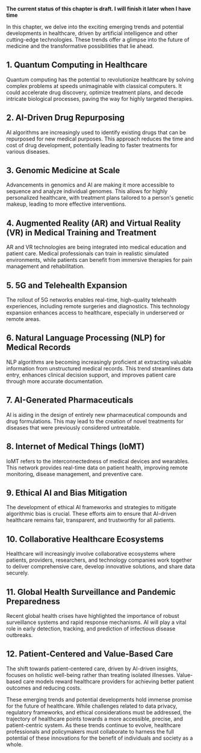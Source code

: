 **The current status of this chapter is draft. I will finish it later when I have time**

In this chapter, we delve into the exciting emerging trends and potential developments in healthcare, driven by artificial intelligence and other cutting-edge technologies. These trends offer a glimpse into the future of medicine and the transformative possibilities that lie ahead.

**1. Quantum Computing in Healthcare**
--------------------------------------

Quantum computing has the potential to revolutionize healthcare by solving complex problems at speeds unimaginable with classical computers. It could accelerate drug discovery, optimize treatment plans, and decode intricate biological processes, paving the way for highly targeted therapies.

**2. AI-Driven Drug Repurposing**
---------------------------------

AI algorithms are increasingly used to identify existing drugs that can be repurposed for new medical purposes. This approach reduces the time and cost of drug development, potentially leading to faster treatments for various diseases.

**3. Genomic Medicine at Scale**
--------------------------------

Advancements in genomics and AI are making it more accessible to sequence and analyze individual genomes. This allows for highly personalized healthcare, with treatment plans tailored to a person's genetic makeup, leading to more effective interventions.

**4. Augmented Reality (AR) and Virtual Reality (VR) in Medical Training and Treatment**
----------------------------------------------------------------------------------------

AR and VR technologies are being integrated into medical education and patient care. Medical professionals can train in realistic simulated environments, while patients can benefit from immersive therapies for pain management and rehabilitation.

**5. 5G and Telehealth Expansion**
----------------------------------

The rollout of 5G networks enables real-time, high-quality telehealth experiences, including remote surgeries and diagnostics. This technology expansion enhances access to healthcare, especially in underserved or remote areas.

**6. Natural Language Processing (NLP) for Medical Records**
------------------------------------------------------------

NLP algorithms are becoming increasingly proficient at extracting valuable information from unstructured medical records. This trend streamlines data entry, enhances clinical decision support, and improves patient care through more accurate documentation.

**7. AI-Generated Pharmaceuticals**
-----------------------------------

AI is aiding in the design of entirely new pharmaceutical compounds and drug formulations. This may lead to the creation of novel treatments for diseases that were previously considered untreatable.

**8. Internet of Medical Things (IoMT)**
----------------------------------------

IoMT refers to the interconnectedness of medical devices and wearables. This network provides real-time data on patient health, improving remote monitoring, disease management, and preventive care.

**9. Ethical AI and Bias Mitigation**
-------------------------------------

The development of ethical AI frameworks and strategies to mitigate algorithmic bias is crucial. These efforts aim to ensure that AI-driven healthcare remains fair, transparent, and trustworthy for all patients.

**10. Collaborative Healthcare Ecosystems**
-------------------------------------------

Healthcare will increasingly involve collaborative ecosystems where patients, providers, researchers, and technology companies work together to deliver comprehensive care, develop innovative solutions, and share data securely.

**11. Global Health Surveillance and Pandemic Preparedness**
------------------------------------------------------------

Recent global health crises have highlighted the importance of robust surveillance systems and rapid response mechanisms. AI will play a vital role in early detection, tracking, and prediction of infectious disease outbreaks.

**12. Patient-Centered and Value-Based Care**
---------------------------------------------

The shift towards patient-centered care, driven by AI-driven insights, focuses on holistic well-being rather than treating isolated illnesses. Value-based care models reward healthcare providers for achieving better patient outcomes and reducing costs.

These emerging trends and potential developments hold immense promise for the future of healthcare. While challenges related to data privacy, regulatory frameworks, and ethical considerations must be addressed, the trajectory of healthcare points towards a more accessible, precise, and patient-centric system. As these trends continue to evolve, healthcare professionals and policymakers must collaborate to harness the full potential of these innovations for the benefit of individuals and society as a whole.
